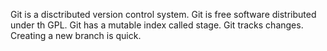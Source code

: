 Git is a disctributed version control system.
Git is free software distributed under th GPL.
Git has a mutable index called stage.
Git tracks changes.
Creating a new branch is quick.